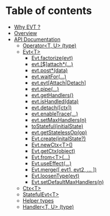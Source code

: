 # Table of contents

* [Why EVT ?](README.md)
* [Overview](overview.md)
* [API Documentation](api/README.md)
  * [Operator&lt;T, U&gt; \(type\)](api/operator.md)
  * [Evt&lt;T&gt;](api/evt/README.md)
    * [Evt.factorize\(evt\)](api/evt/factorize.md)
    * [evt.\[$\]attach\*\(...\)](api/evt/attach.md)
    * [evt.post\*\(data\)](api/evt/post.md)
    * [evt.waitFor\(...\)](api/evt/waitfor.md)
    * [evt.evt\[Attach\|Detach\]](api/evt/evtattachdetach.md)
    * [evt.pipe\(...\)](api/evt/pipe.md)
    * [evt.getHandlers\(\)](api/evt/gethandler.md)
    * [evt.isHandled\(data\)](api/evt/ishandled.md)
    * [evt.detach\(\[ctx\]\)](api/evt/detach.md)
    * [evt.enableTrace\(...\)](api/evt/enabletrace.md)
    * [evt.setMaxHandlers\(n\)](api/evt/setmaxhandlers.md)
    * [toStateful\(initialState\)](api/evt/tostateful.md)
    * [evt.getStatelessOp\(op\)](api/evt/getstatelessop.md)
    * [Evt.create\(initalState?\)](api/evt/create.md)
    * [Evt.newCtx&lt;T&gt;\(\)](api/evt/newctx.md)
    * [Evt.getCtx\(object\)](api/evt/getctx.md)
    * [Evt.from&lt;T&gt;\(...\)](api/evt/from.md)
    * [Evt.useEffect\(...\)](api/evt/use-effect.md)
    * [Evt.merge\(\[ evt1, evt2, ... \]\)](api/evt/merge.md)
    * [Evt.loosenType\(evt\)](api/evt/loosentype.md)
    * [Evt.setDefaultMaxHandlers\(n\)](api/evt/setdefaultmaxhandlers.md)
  * [Ctx&lt;T&gt;](api/ctx.md)
  * [StatefulEvt&lt;T&gt;](api/statefulevt.md)
  * [Helper types](api/helpertypes.md)
  * [Handler&lt;T, U&gt; \(type\)](api/handler.md)

